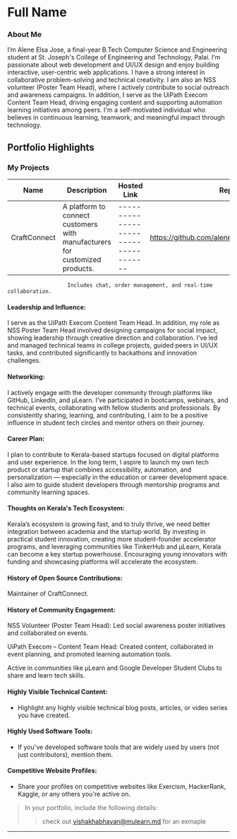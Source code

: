 # Full Name 

### About Me
I’m Alene Elsa Jose, a final-year B.Tech Computer Science and Engineering student at St. Joseph's College of Engineering and Technology, Palai. 
I’m passionate about web development and UI/UX design and enjoy building interactive, user-centric web applications. I have a strong interest in collaborative problem-solving and technical creativity. 
I am also an NSS volunteer (Poster Team Head), where I actively contribute to social outreach and awareness campaigns. In addition, I serve as the UiPath Execom Content Team Head, driving engaging content and supporting automation learning initiatives among peers. 
I'm a self-motivated individual who believes in continuous learning, teamwork, and meaningful impact through technology.





## Portfolio Highlights


### My Projects

| Name                | Description                                                               | Hosted Link                              | Repo Link                                                      |
|---------------------|---------------------------------------------------------------------------|------------------------------------------|----------------------------------------------------------------|
|    CraftConnect     |A platform to connect customers with manufacturers for customized products.| -------------------------------------    | https://github.com/aleneelsa/CraftConnect_Website              |
                       Includes chat, order management, and real-time collaboration.
#### Leadership and Influence:

I serve as the UiPath Execom Content Team Head. In addition, my role as NSS Poster Team Head involved designing campaigns for social impact, showing leadership through creative direction and collaboration. I’ve led and managed technical teams in college projects, guided peers in UI/UX tasks, and contributed significantly to hackathons and innovation challenges.

#### Networking:

I actively engage with the developer community through platforms like GitHub, LinkedIn, and µLearn. I’ve participated in bootcamps, webinars, and technical events, collaborating with fellow students and professionals. By consistently sharing, learning, and contributing, I aim to be a positive influence in student tech circles and mentor others on their journey.

#### Career Plan:

I plan to contribute to Kerala-based startups focused on digital platforms and user experience.
In the long term, I aspire to launch my own tech product or startup that combines accessibility, automation, and personalization — especially in the education or career development space. 
I also aim to guide student developers through mentorship programs and community learning spaces.



#### Thoughts on Kerala's Tech Ecosystem:

Kerala’s ecosystem is growing fast, and to truly thrive, we need better integration between academia and the startup world. By investing in practical student innovation, creating more student-founder accelerator programs, and leveraging communities like TinkerHub and µLearn, Kerala can become a key startup powerhouse. Encouraging young innovators with funding and showcasing platforms will accelerate the ecosystem.


#### History of Open Source Contributions:

Maintainer of CraftConnect.

#### History of Community Engagement:

NSS Volunteer (Poster Team Head): Led social awareness poster initiatives and collaborated on events.

UiPath Execom – Content Team Head: Created content, collaborated in event planning, and promoted learning automation tools.

Active in communities like µLearn and Google Developer Student Clubs to share and learn tech skills.


#### Highly Visible Technical Content:

- Highlight any highly visible technical blog posts, articles, or video series you have created.

#### Highly Used Software Tools:

- If you've developed software tools that are widely used by users (not just contributors), mention them.

#### Competitive Website Profiles:

- Share your profiles on competitive websites like Exercism, HackerRank, Kaggle, or any others you're active on.



> In your portfolio, include the following details:
>> check out [vishakhabhayan@mulearn.md](./profiles/vishakhabhayan@mulearn.md) for an exmaple

---

